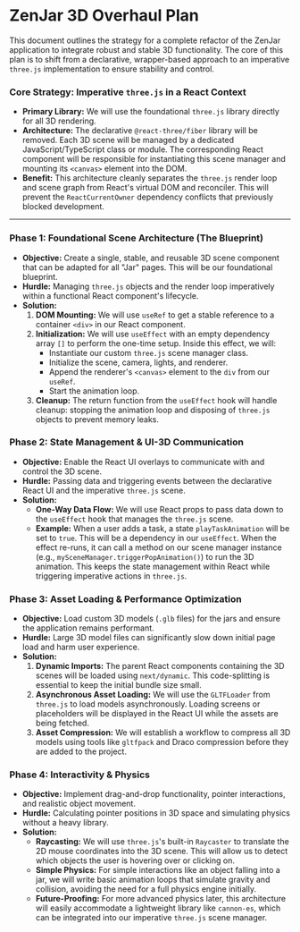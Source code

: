 # ZenJar 3D Overhaul Plan

This document outlines the strategy for a complete refactor of the ZenJar application to integrate robust and stable 3D functionality. The core of this plan is to shift from a declarative, wrapper-based approach to an imperative `three.js` implementation to ensure stability and control.

### Core Strategy: Imperative `three.js` in a React Context

- **Primary Library:** We will use the foundational `three.js` library directly for all 3D rendering.
- **Architecture:** The declarative `@react-three/fiber` library will be removed. Each 3D scene will be managed by a dedicated JavaScript/TypeScript class or module. The corresponding React component will be responsible for instantiating this scene manager and mounting its `<canvas>` element into the DOM.
- **Benefit:** This architecture cleanly separates the `three.js` render loop and scene graph from React's virtual DOM and reconciler. This will prevent the `ReactCurrentOwner` dependency conflicts that previously blocked development.

---

### Phase 1: Foundational Scene Architecture (The Blueprint)

- **Objective:** Create a single, stable, and reusable 3D scene component that can be adapted for all "Jar" pages. This will be our foundational blueprint.
- **Hurdle:** Managing `three.js` objects and the render loop imperatively within a functional React component's lifecycle.
- **Solution:**
    1.  **DOM Mounting:** We will use `useRef` to get a stable reference to a container `<div>` in our React component.
    2.  **Initialization:** We will use `useEffect` with an empty dependency array `[]` to perform the one-time setup. Inside this effect, we will:
        - Instantiate our custom `three.js` scene manager class.
        - Initialize the scene, camera, lights, and renderer.
        - Append the renderer's `<canvas>` element to the `div` from our `useRef`.
        - Start the animation loop.
    3.  **Cleanup:** The return function from the `useEffect` hook will handle cleanup: stopping the animation loop and disposing of `three.js` objects to prevent memory leaks.

### Phase 2: State Management & UI-3D Communication

- **Objective:** Enable the React UI overlays to communicate with and control the 3D scene.
- **Hurdle:** Passing data and triggering events between the declarative React UI and the imperative `three.js` scene.
- **Solution:**
    - **One-Way Data Flow:** We will use React props to pass data down to the `useEffect` hook that manages the `three.js` scene.
    - **Example:** When a user adds a task, a state `playTaskAnimation` will be set to `true`. This will be a dependency in our `useEffect`. When the effect re-runs, it can call a method on our scene manager instance (e.g., `mySceneManager.triggerPopAnimation()`) to run the 3D animation. This keeps the state management within React while triggering imperative actions in `three.js`.

### Phase 3: Asset Loading & Performance Optimization

- **Objective:** Load custom 3D models (`.glb` files) for the jars and ensure the application remains performant.
- **Hurdle:** Large 3D model files can significantly slow down initial page load and harm user experience.
- **Solution:**
    1.  **Dynamic Imports:** The parent React components containing the 3D scenes will be loaded using `next/dynamic`. This code-splitting is essential to keep the initial bundle size small.
    2.  **Asynchronous Asset Loading:** We will use the `GLTFLoader` from `three.js` to load models asynchronously. Loading screens or placeholders will be displayed in the React UI while the assets are being fetched.
    3.  **Asset Compression:** We will establish a workflow to compress all 3D models using tools like `gltfpack` and Draco compression before they are added to the project.

### Phase 4: Interactivity & Physics

- **Objective:** Implement drag-and-drop functionality, pointer interactions, and realistic object movement.
- **Hurdle:** Calculating pointer positions in 3D space and simulating physics without a heavy library.
- **Solution:**
    - **Raycasting:** We will use `three.js`'s built-in `Raycaster` to translate the 2D mouse coordinates into the 3D scene. This will allow us to detect which objects the user is hovering over or clicking on.
    - **Simple Physics:** For simple interactions like an object falling into a jar, we will write basic animation loops that simulate gravity and collision, avoiding the need for a full physics engine initially.
    - **Future-Proofing:** For more advanced physics later, this architecture will easily accommodate a lightweight library like `cannon-es`, which can be integrated into our imperative `three.js` scene manager.
